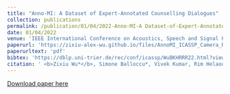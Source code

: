 ```yaml
---
title: "Anno-MI: A Dataset of Expert-Annotated Counselling Dialogues"
collection: publications
permalink: /publication/01/04/2022-Anno-MI-A Dataset-of-Expert-Annotated-Counselling-Dialogues
date: 01/04/2022
venue: 'IEEE International Conference on Acoustics, Speech and Signal Processing'
paperurl: 'https://zixiu-alex-wu.github.io/files/AnnoMI_ICASSP_Camera_Ready_Personal_Use.pdf'
paperurltext: 'pdf'
bibtex: 'https://dblp.uni-trier.de/rec/conf/icassp/WuBKHRRR22.html?view=bibtex'
citation: ' <b>Zixiu Wu*</b>, Simone Balloccu*, Vivek Kumar, Rim Helaoui, Ehud Reiter, Diego Reforgiato Recupero, Daniele Riboni. Anno-MI: A Dataset of Expert-Annotated Counselling Dialogues. In <i>IEEE International Conference on Acoustics, Speech and Signal Processing</i>, 2022.'
---
```


<a href='https://zixiu-alex-wu.github.io/files/AnnoMI_ICASSP_Camera_Ready_Personal_Use.pdf'>Download paper here</a>
